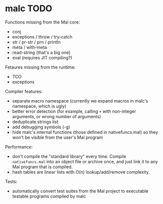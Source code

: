 # malc TODO

Functions missing from the Mal core:

- conj
- exceptions / throw / try-catch
- str / pr-str / prn / println
- meta / with-meta
- read-string (that's a big one)
- eval (requires JIT compiling?)

Fetaures missing from the runtime:

- TCO
- exceptions

Compiler features:

- separate macro namespace (currently we expand macros in malc's namespace, which is ugly)
- better error detection (for example, calling `+` with non-integer arguments,
  or wrong number of arguments)
- deduplicate strings list
- add debugging symbols (-g)
- hide malc's internal functions (those defined in nativefuncs.mal) so they
  won't be visible from the user's Mal program

Performance:

- don't compile the "standard library" every time.  Compile `nativefuncs.mal`
  into an object file or archive once, and just link it to any Mal program that
  is compiled.
- hash tables are linear lists with O(n) lookup/add/remove complexity.

Tests:

- automatically convert test suites from the Mal project to executable testable
  programs compiled by malc
